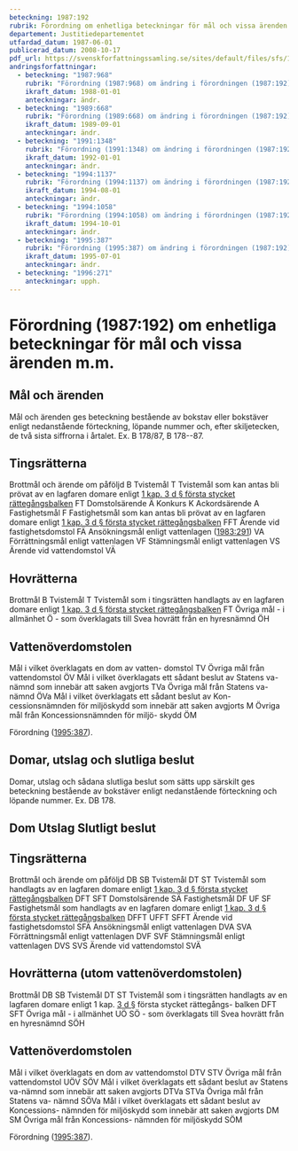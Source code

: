 ```yaml
---
beteckning: 1987:192
rubrik: Förordning om enhetliga beteckningar för mål och vissa ärenden m.m.
departement: Justitiedepartementet
utfardad_datum: 1987-06-01
publicerad_datum: 2008-10-17
pdf_url: https://svenskforfattningssamling.se/sites/default/files/sfs/1987-06/SFS1987-192.pdf
andringsforfattningar:
  - beteckning: "1987:968"
    rubrik: "Förordning (1987:968) om ändring i förordningen (1987:192) om enhetliga beteckningar för mål och vissa ärenden m.m."
    ikraft_datum: 1988-01-01
    anteckningar: ändr.
  - beteckning: "1989:668"
    rubrik: "Förordning (1989:668) om ändring i förordningen (1987:192) om enhetliga beteckningar för mål och vissa ärenden m.m."
    ikraft_datum: 1989-09-01
    anteckningar: ändr.
  - beteckning: "1991:1348"
    rubrik: "Förordning (1991:1348) om ändring i förordningen (1987:192) om enhetliga beteckningar för mål och vissa ärenden m.m."
    ikraft_datum: 1992-01-01
    anteckningar: ändr.
  - beteckning: "1994:1137"
    rubrik: "Förordning (1994:1137) om ändring i förordningen (1987:192) om enhetliga beteckningar för mål och vissa ärenden m.m."
    ikraft_datum: 1994-08-01
    anteckningar: ändr.
  - beteckning: "1994:1058"
    rubrik: "Förordning (1994:1058) om ändring i förordningen (1987:192) om enhetliga beteckningar för mål och vissa ärenden m.m."
    ikraft_datum: 1994-10-01
    anteckningar: ändr.
  - beteckning: "1995:387"
    rubrik: "Förordning (1995:387) om ändring i förordningen (1987:192) om enhetliga beteckningar för mål och vissa ärenden m.m."
    ikraft_datum: 1995-07-01
    anteckningar: ändr.
  - beteckning: "1996:271"
    anteckningar: upph.
---
```


# Förordning (1987:192) om enhetliga beteckningar för mål och vissa ärenden m.m.

## Mål och ärenden

Mål och ärenden ges beteckning bestående av bokstav eller bokstäver  enligt nedanstående förteckning, löpande nummer och, efter skiljetecken, de två sista siffrorna i årtalet. Ex. B 178/87, B 178--87.

## Tingsrätterna

Brottmål och ärende om påföljd                                  B Tvistemål                                                       T Tvistemål som kan antas bli prövat av en lagfaren domare enligt [1 kap. 3 d § första stycket rättegångsbalken](https://selex.se/eli/sfs/1942/740#kap1.3d)      FT Domstolsärende                                                  Ä Konkurs                                                         K Ackordsärende                                                   A Fastighetsmål                                                   F Fastighetsmål som kan antas bli prövat av en lagfaren domare enligt [1 kap. 3 d § första stycket rättegångsbalken](https://selex.se/eli/sfs/1942/740#kap1.3d)             FFT Ärende vid fastighetsdomstol                                    FÄ Ansökningsmål enligt vattenlagen ([1983:291](https://selex.se/eli/sfs/1983/291))                                                      VA Förrättningsmål enligt vattenlagen                              VF Stämningsmål enligt vattenlagen                                 VS Ärende vid vattendomstol                                        VÄ

## Hovrätterna

Brottmål                                                        B Tvistemål                                                       T Tvistemål som i tingsrätten handlagts av en lagfaren domare enligt [1 kap. 3 d § första stycket rättegångsbalken](https://selex.se/eli/sfs/1942/740#kap1.3d)                                                FT Övriga mål - i allmänhet							Ö - som överklagats till Svea hovrätt från en hyresnämnd		ÖH

## Vattenöverdomstolen

Mål i vilket överklagats en dom av vatten- domstol  							TV Övriga mål från vattendomstol  					ÖV Mål i vilket överklagats ett sådant beslut av Statens va-nämnd som innebär att saken avgjorts  		TVa Övriga mål från Statens va-nämnd  				ÖVa Mål i vilket överklagats ett sådant beslut av Kon- cessionsnämnden för miljöskydd som innebär att saken avgjorts  						M Övriga mål från Koncessionsnämnden för miljö- skydd  								ÖM

Förordning ([1995:387](https://selex.se/eli/sfs/1995/387)).

## Domar, utslag och slutliga beslut

Domar, utslag och sådana slutliga beslut som sätts upp särskilt ges beteckning bestående av bokstäver enligt nedanstående förteckning och löpande nummer. Ex. DB 178.

## Dom     Utslag          Slutligt beslut

## Tingsrätterna

Brottmål och ärende om påföljd  DB                      SB Tvistemål                       DT                      ST Tvistemål som handlagts av en lagfaren domare enligt [1 kap. 3 d § första stycket rättegångsbalken](https://selex.se/eli/sfs/1942/740#kap1.3d)                DFT                     SFT Domstolsärende                                          SÄ Fastighetsmål                   DF      UF              SF Fastighetsmål som handlagts av en lagfaren domare enligt [1 kap. 3 d § första stycket rättegångsbalken](https://selex.se/eli/sfs/1942/740#kap1.3d)                DFFT    UFFT            SFFT Ärende vid fastighetsdomstol                            SFÄ Ansökningsmål enligt vattenlagen                     DVA                     SVA Förrättningsmål enligt vattenlagen                     DVF                     SVF Stämningsmål enligt vattenlagen DVS                     SVS Ärende vid vattendomstol                                SVÄ

## Hovrätterna (utom vattenöverdomstolen)

Brottmål                        DB                      SB Tvistemål                       DT                      ST Tvistemål som i tingsrätten handlagts av en lagfaren domare enligt 1 kap. [3 d §](#kap1.3d) första stycket rättegångs- balken                          DFT                     SFT Övriga mål - i allmänhet				UÖ              SÖ - som överklagats till Svea hovrätt från en hyresnämnd				SÖH

## Vattenöverdomstolen

Mål i vilket överklagats en dom av vattendomstol  		DTV 			STV Övriga mål från vattendomstol 	   	UÖV  		SÖV Mål i vilket överklagats ett sådant beslut av Statens va-nämnd som innebär att saken avgjorts 			DTVa 			STVa Övriga mål från Statens va- nämnd  							SÖVa Mål i vilket överklagats ett sådant beslut av Koncessions- nämnden för miljöskydd som innebär att saken avgjorts 	DM 			SM Övriga mål från Koncessions- nämnden för miljöskydd  				SÖM

Förordning ([1995:387](https://selex.se/eli/sfs/1995/387)).